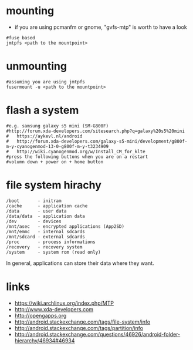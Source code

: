 # mounting

* if you are using pcmanfm or gnome, "gvfs-mtp" is worth to have a look

```
#fuse based
jmtpfs <path to the mountpoint>
```

# unmounting

```
#assuming you are using jmtpfs
fusermount -u <path to the mountpoint>
```

# flash a system

```
#e.g. samsung galaxy s5 mini (SM-G800F)
#http://forum.xda-developers.com/sitesearch.php?q=galaxy%20s5%20mini
#   https://aykevl.nl/android
#   http://forum.xda-developers.com/galaxy-s5-mini/development/g800f-m-y-cyanogenmod-13-0-g800f-m-y-t3234909
#   http://wiki.cyanogenmod.org/w/Install_CM_for_klte
#press the following buttons when you are on a restart
#volumn down + power on + home button
```

# file system hirachy

```
/boot       - initram
/cache      - application cache
/data       - user data
/data/data  - application data
/dev        - devices
/mnt/asec   - encrypted applications (App2SD)
/mnt/emmc   - internal sdcards
/mnt/sdcard - external sdcards
/proc       - process informations
/recovery   - recovery system
/system     - system rom (read only)
```

In general, applications can store their data where they want.

# links

* https://wiki.archlinux.org/index.php/MTP
* http://www.xda-developers.com
* http://opengapps.org
* http://android.stackexchange.com/tags/file-system/info
* http://android.stackexchange.com/tags/partition/info
* http://android.stackexchange.com/questions/46926/android-folder-hierarchy/46934#46934
